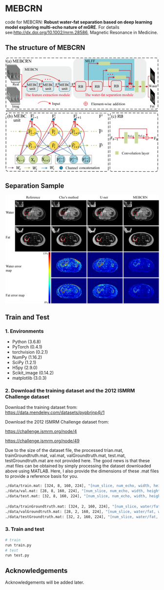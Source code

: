 # MEBCRN
code for MEBCRN: **Robust water-fat separation based on deep learning model exploring multi-echo nature of mGRE**. For details see:http://dx.doi.org/10.1002/mrm.28586, Magnetic Resonance in Medicine.

## The structure of MEBCRN 
![image](https://github.com/18573462816/MEBCRN/blob/master/MEBCRN.png)



## Separation Sample

![image](https://github.com/18573462816/MEBCRN/blob/master/separation%20sample.png)

## Train and Test

### 1. Environments

- Python (3.6.8)
- PyTorch (0.4.1)
- torchvision (0.2.1)
- NumPy (1.16.2)
- SciPy (1.2.1)
- H5py (2.9.0)
- Scikit_image (0.14.2)
- matplotlib (3.0.3)

### 2. Download the training dataset and the 2012 ISMRM Challenge dataset

Download the training dataset from:
https://data.mendeley.com/datasets/pypbrjnp4j/1

Download the 2012 ISMRM Challenge dataset from:

https://challenge.ismrm.org/node/4

https://challenge.ismrm.org/node/49

Due to the size of the dataset file, the processed trian.mat, trainGroundtruth.mat, val.mat, valGroundtruth.mat, test.mat, testGroundtruth.mat are not provided here. The good news is that these .mat files can be obtained by simply processing the dataset downloaded above using MATLAB. Here, I also provide the dimensions of these .mat files to provide a reference basis for you.

```bash
./data/train.mat: [324, 8, 160, 224], "[num_slice, num_echo, width, height]", complex data
./data/val.mat: [28, 8, 160, 224], "[num_slice, num_echo, width, height]", complex data
./data/test.mat: [32, 8, 160, 224], "[num_slice, num_echo, width, height]", complex data 

./data/trainGroundtruth.mat: [324, 2, 160, 224], "[num_slice, water/fat, width, height]", complex data 
./data/valGroundtruth.mat: [28, 2, 160, 224], "[num_slice, water/fat, width, height]", complex data  
./data/testGroundtruth.mat: [32, 2, 160, 224], "[num_slice, water/fat, width, height]", complex data 
```
### 3. Train and test 

```bash
# train
run train.py
# test
run test.py
```

## Acknowledgements

Acknowledgements will be added later.

